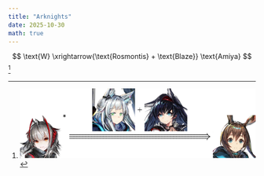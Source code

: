 ```yaml
---
title: "Arknights"
date: 2025-10-30
math: true
---
```


$$ \text{W} \xrightarrow{\text{Rosmontis} + \text{Blaze}} \text{Amiya} $$ [^w-amiya]

[^w-amiya]: ![w---amiya.svg](../../images/moe/arknights/w---amiya.svg)